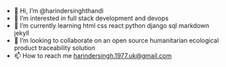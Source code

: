 - 👋 Hi, I’m @harindersinghthandi
- 👀 I’m interested in full stack development and devops
- 🌱 I’m currently learning html css react python django sql markdown jekyll
- 💞️ I’m looking to collaborate on an open source humanitarian ecological product traceability solution
- 📫 How to reach me harindersingh.1977.uk@gmail.com

<!---
harindersinghthandi/harindersinghthandi is a ✨ special ✨ repository because its `README.md` (this file) appears on your GitHub profile.
You can click the Preview link to take a look at your changes.
--->
